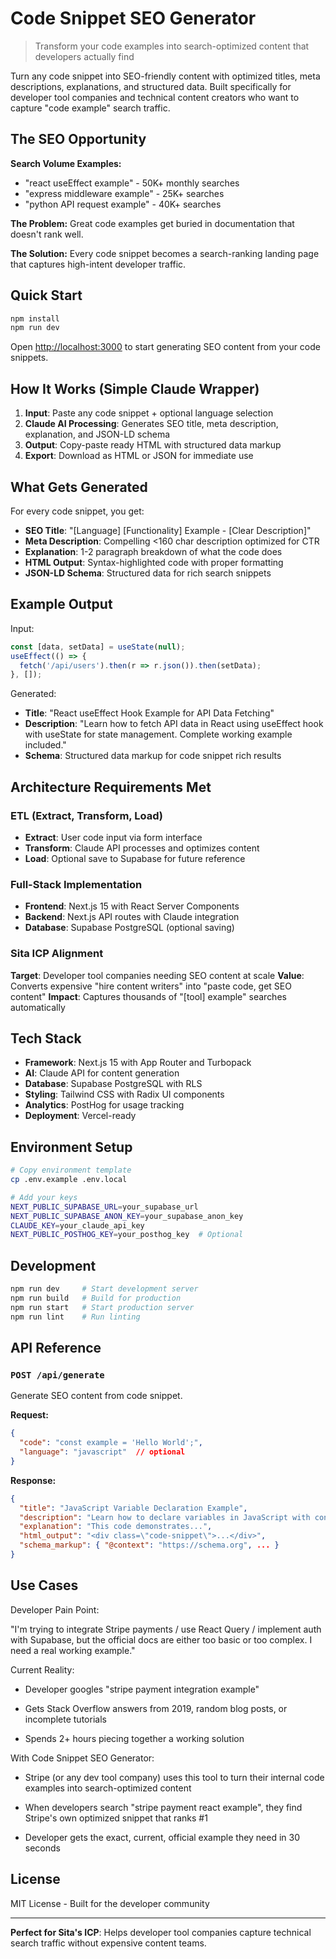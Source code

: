 # Code Snippet SEO Generator

> Transform your code examples into search-optimized content that developers actually find

Turn any code snippet into SEO-friendly content with optimized titles, meta descriptions, explanations, and structured data. Built specifically for developer tool companies and technical content creators who want to capture "code example" search traffic.

## The SEO Opportunity

**Search Volume Examples:**
- "react useEffect example" - 50K+ monthly searches
- "express middleware example" - 25K+ searches  
- "python API request example" - 40K+ searches

**The Problem:** Great code examples get buried in documentation that doesn't rank well.

**The Solution:** Every code snippet becomes a search-ranking landing page that captures high-intent developer traffic.

## Quick Start

```bash
npm install
npm run dev
```

Open [http://localhost:3000](http://localhost:3000) to start generating SEO content from your code snippets.

## How It Works (Simple Claude Wrapper)

1. **Input**: Paste any code snippet + optional language selection
2. **Claude AI Processing**: Generates SEO title, meta description, explanation, and JSON-LD schema
3. **Output**: Copy-paste ready HTML with structured data markup
4. **Export**: Download as HTML or JSON for immediate use

## What Gets Generated

For every code snippet, you get:

- **SEO Title**: "[Language] [Functionality] Example - [Clear Description]"
- **Meta Description**: Compelling <160 char description optimized for CTR
- **Explanation**: 1-2 paragraph breakdown of what the code does
- **HTML Output**: Syntax-highlighted code with proper formatting
- **JSON-LD Schema**: Structured data for rich search snippets

## Example Output

Input:
```javascript
const [data, setData] = useState(null);
useEffect(() => {
  fetch('/api/users').then(r => r.json()).then(setData);
}, []);
```

Generated:
- **Title**: "React useEffect Hook Example for API Data Fetching"
- **Description**: "Learn how to fetch API data in React using useEffect hook with useState for state management. Complete working example included."
- **Schema**: Structured data markup for code snippet rich results

## Architecture Requirements Met

### ETL (Extract, Transform, Load)
- **Extract**: User code input via form interface
- **Transform**: Claude API processes and optimizes content
- **Load**: Optional save to Supabase for future reference

### Full-Stack Implementation
- **Frontend**: Next.js 15 with React Server Components
- **Backend**: Next.js API routes with Claude integration
- **Database**: Supabase PostgreSQL (optional saving)

### Sita ICP Alignment
**Target**: Developer tool companies needing SEO content at scale
**Value**: Converts expensive "hire content writers" into "paste code, get SEO content"
**Impact**: Captures thousands of "[tool] example" searches automatically

## Tech Stack

- **Framework**: Next.js 15 with App Router and Turbopack
- **AI**: Claude API for content generation
- **Database**: Supabase PostgreSQL with RLS
- **Styling**: Tailwind CSS with Radix UI components
- **Analytics**: PostHog for usage tracking
- **Deployment**: Vercel-ready

## Environment Setup

```bash
# Copy environment template
cp .env.example .env.local

# Add your keys
NEXT_PUBLIC_SUPABASE_URL=your_supabase_url
NEXT_PUBLIC_SUPABASE_ANON_KEY=your_supabase_anon_key
CLAUDE_KEY=your_claude_api_key
NEXT_PUBLIC_POSTHOG_KEY=your_posthog_key  # Optional
```

## Development

```bash
npm run dev     # Start development server
npm run build   # Build for production
npm run start   # Start production server
npm run lint    # Run linting
```

## API Reference

### `POST /api/generate`

Generate SEO content from code snippet.

**Request:**
```json
{
  "code": "const example = 'Hello World';",
  "language": "javascript"  // optional
}
```

**Response:**
```json
{
  "title": "JavaScript Variable Declaration Example",
  "description": "Learn how to declare variables in JavaScript with const keyword...",
  "explanation": "This code demonstrates...",
  "html_output": "<div class=\"code-snippet\">...</div>",
  "schema_markup": { "@context": "https://schema.org", ... }
}
```

## Use Cases

 Developer Pain Point:

  "I'm trying to integrate Stripe payments / use React Query / implement auth with Supabase, but the official docs are either too basic or too complex. I need a real working example."

  Current Reality:

  - Developer googles "stripe payment integration example"

  - Gets Stack Overflow answers from 2019, random blog posts, or incomplete tutorials

  - Spends 2+ hours piecing together a working solution

  With Code Snippet SEO Generator:

  - Stripe (or any dev tool company) uses this tool to turn their internal code examples into search-optimized content

  - When developers search "stripe payment react example", they find Stripe's own optimized snippet that ranks #1

  - Developer gets the exact, current, official example they need in 30 seconds




## License

MIT License - Built for the developer community

---

**Perfect for Sita's ICP**: Helps developer tool companies capture technical search traffic without expensive content teams.